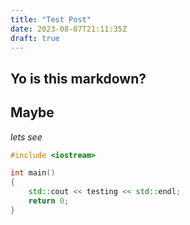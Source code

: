 ```yaml
---
title: "Test Post"
date: 2023-08-07T21:11:35Z
draft: true
---
```


## Yo is this markdown?

## Maybe

*lets see*

```c++
#include <iostream>

int main()
{
    std::cout << testing << std::endl;
    return 0;
}
```
